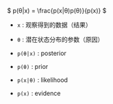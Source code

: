 
$` p(θ|x) = \frac{p(x|θ)p(θ)}{p(x)} `$

- `x` : 观察得到的数据（结果）
- `θ` : 潜在状态分布的参数（原因）

- `p(θ|x)` : posterior
- `p(θ)` : prior
- `p(x|θ)` : likelihood
- `p(x)` : evidence
